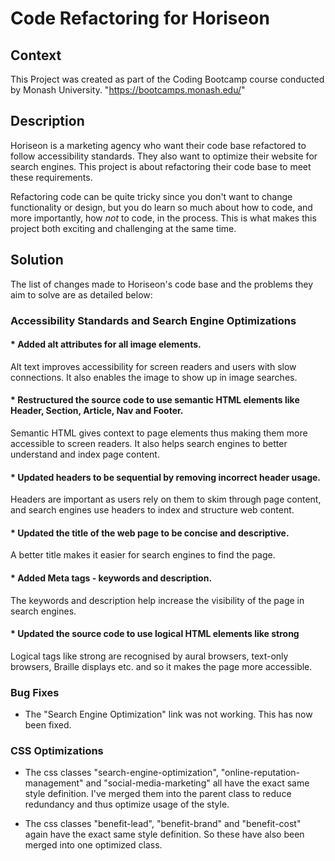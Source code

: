 # Code Refactoring for Horiseon

## Context
This Project was created as part of the Coding Bootcamp course conducted by Monash University. "https://bootcamps.monash.edu/"

##  Description
Horiseon is a marketing agency who want their code base refactored to follow accessibility standards. They also want to optimize their website for search engines. This project is about refactoring their code base to meet these requirements.

Refactoring code can be quite tricky since you don't want to change functionality or design, but you do learn so much about how to code, and more importantly, how *not* to code, in the process. This is what makes this project both exciting and challenging at the same time. 

## Solution
The list of changes made to Horiseon's code base and the problems they aim to solve are as detailed below:

### Accessibility Standards and Search Engine Optimizations

#### * Added alt attributes for all image elements. 
Alt text improves accessibility for screen readers and users with slow connections. It also enables the image to show up in image searches.

#### * Restructured the source code to use semantic HTML elements like Header, Section, Article, Nav and Footer. 
Semantic HTML gives context to page elements thus making them more accessible to screen readers. It also helps search engines to better understand and index page content.

#### * Updated headers to be sequential by removing incorrect header usage. 
Headers are important as users rely on them to skim through page content, and search engines use headers to index and structure web content. 

#### * Updated the title of the web page to be concise and descriptive.
A better title makes it easier for search engines to find the page.

#### * Added Meta tags - keywords and description.
The keywords and description help increase the visibility of the page in search engines.

#### * Updated the source code to use logical HTML elements like strong
Logical tags like strong are recognised by aural browsers, text-only browsers, Braille displays etc. and so it makes the page more accessible. 

### Bug Fixes
* The "Search Engine Optimization" link was not working. This has now been fixed.

### CSS Optimizations
* The css classes "search-engine-optimization", "online-reputation-management" and "social-media-marketing" all have the exact same style definition. I've merged them into the parent class to reduce redundancy and thus optimize usage of the style.

* The css classes "benefit-lead", "benefit-brand" and "benefit-cost" again have the exact same style definition. So these have also been merged into one optimized class.
